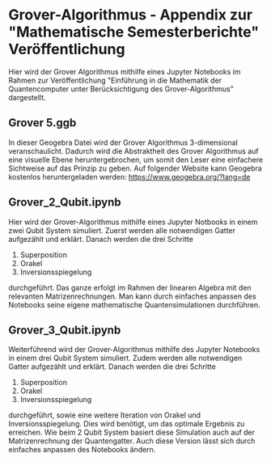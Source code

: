 # Grover-Algorithmus - Appendix zur "Mathematische Semesterberichte" Veröffentlichung
Hier wird der Grover Algorithmus mithilfe eines Jupyter Notebooks im Rahmen zur Veröffentlichung "Einführung in die Mathematik der Quantencomputer 
unter Berücksichtigung des Grover-Algorithmus" dargestellt.
## Grover 5.ggb
In dieser Geogebra Datei wird der Grover Algorithmus 3-dimensional veranschaulicht. Dadurch wird die Abstraktheit des Grover Algorithmus auf eine visuelle Ebene heruntergebrochen, um somit den Leser eine einfachere Sichtweise auf das Prinzip zu geben. 
Auf folgender Website kann Geogebra kostenlos heruntergeladen werden: https://www.geogebra.org/?lang=de
## Grover_2_Qubit.ipynb
Hier wird der Grover-Algorithmus mithilfe eines Jupyter Notbooks in einem zwei Qubit System simuliert. Zuerst werden alle notwendigen Gatter aufgezählt und erklärt. Danach werden die drei Schritte
1. Superposition
2. Orakel
3. Inversionsspiegelung

durchgeführt. Das ganze erfolgt im Rahmen der linearen Algebra mit den relevanten Matrizenrechnungen. Man kann durch einfaches anpassen des Notebooks seine eigene mathematische Quantensimulationen durchführen. 
## Grover_3_Qubit.ipynb
Weiterführend wird der Grover-Algorithmus mithilfe des Jupyter Notebooks in einem drei Qubit System simuliert. Zudem werden alle notwendigen Gatter aufgezählt und erklärt.
Danach werden die drei Schritte 
1. Superposition
2. Orakel
3. Inversionsspiegelung

durchgeführt, sowie eine weitere Iteration von Orakel und Inversionsspiegelung. Dies wird benötigt, um das optimale Ergebnis zu erreichen. Wie beim 2 Qubit System basiert diese Simulation auch auf der Matrizenrechnung der Quantengatter. Auch diese Version lässt sich durch einfaches anpassen des Notebooks ändern.  
